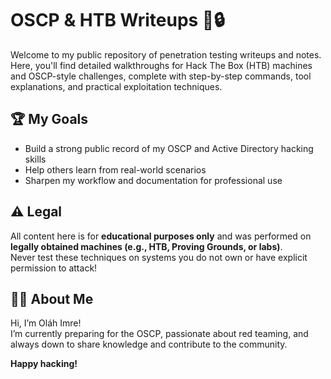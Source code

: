 # OSCP & HTB Writeups 📝🔒

Welcome to my public repository of penetration testing writeups and notes.  
Here, you'll find detailed walkthroughs for Hack The Box (HTB) machines and OSCP-style challenges, complete with step-by-step commands, tool explanations, and practical exploitation techniques.

## 🏆 My Goals

- Build a strong public record of my OSCP and Active Directory hacking skills
- Help others learn from real-world scenarios
- Sharpen my workflow and documentation for professional use

## ⚠️ Legal

All content here is for **educational purposes only** and was performed on **legally obtained machines (e.g., HTB, Proving Grounds, or labs)**.  
Never test these techniques on systems you do not own or have explicit permission to attack!

## 🙋‍♂️ About Me

Hi, I’m Oláh Imre!  
I’m currently preparing for the OSCP, passionate about red teaming, and always down to share knowledge and contribute to the community.

**Happy hacking!**

